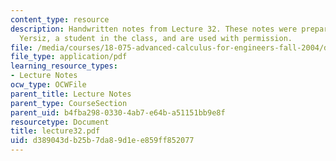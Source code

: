 ```yaml
---
content_type: resource
description: Handwritten notes from Lecture 32. These notes were prepared by Melike
  Yersiz, a student in the class, and are used with permission.
file: /media/courses/18-075-advanced-calculus-for-engineers-fall-2004/d389043db25b7da89d1ee859ff852077_lecture32.pdf
file_type: application/pdf
learning_resource_types:
- Lecture Notes
ocw_type: OCWFile
parent_title: Lecture Notes
parent_type: CourseSection
parent_uid: b4fba298-0330-4ab7-e64b-a51151bb9e8f
resourcetype: Document
title: lecture32.pdf
uid: d389043d-b25b-7da8-9d1e-e859ff852077
---
```

